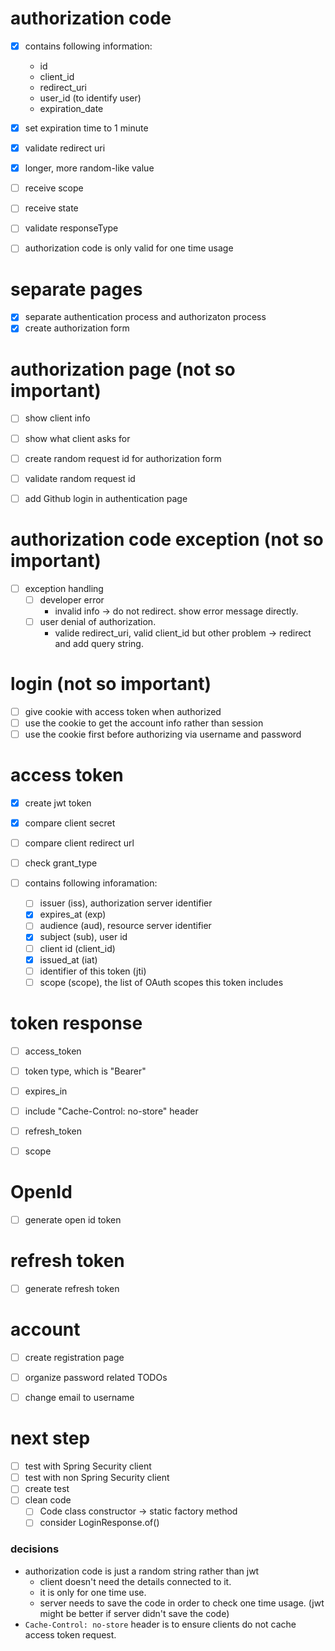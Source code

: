 # authorization code
- [x] contains following information:
  - id
  - client_id
  - redirect_uri
  - user_id (to identify user)
  - expiration_date
- [x] set expiration time to 1 minute
- [x] validate redirect uri
- [x] longer, more random-like value

- [ ] receive scope
- [ ] receive state
- [ ] validate responseType

- [ ] authorization code is only valid for one time usage

# separate pages
- [x] separate authentication process and authorizaton process
- [x] create authorization form

# authorization page (not so important)
- [ ] show client info
- [ ] show what client asks for
- [ ] create random request id for authorization form
- [ ] validate random request id

- [ ] add Github login in authentication page

# authorization code exception (not so important)
- [ ] exception handling
  - [ ] developer error
    - invalid info -> do not redirect. show error message directly.
  - [ ] user denial of authorization.
    - valide redirect_uri, valid client_id but other problem -> redirect and add query string.

# login (not so important)
- [ ] give cookie with access token when authorized
- [ ] use the cookie to get the account info rather than session
- [ ] use the cookie first before authorizing via username and password

# access token
- [x] create jwt token
- [x] compare client secret

- [ ] compare client redirect url
- [ ] check grant_type
- [ ] contains following inforamation:
  - [ ] issuer (iss), authorization server identifier
  - [x] expires_at (exp)
  - [ ] audience (aud), resource server identifier
  - [x] subject (sub), user id
  - [ ] client id (client_id)
  - [x] issued_at (iat)
  - [ ] identifier of this token (jti)
  - [ ] scope (scope), the list of OAuth scopes this token includes

# token response
- [ ] access_token
- [ ] token type, which is "Bearer"
- [ ] expires_in
- [ ] include "Cache-Control: no-store" header

- [ ] refresh_token
- [ ] scope

# OpenId
- [ ] generate open id token

# refresh token
- [ ] generate refresh token

# account
- [ ] create registration page
- [ ] organize password related TODOs

- [ ] change email to username

# next step
- [ ] test with Spring Security client
- [ ] test with non Spring Security client
- [ ] create test
- [ ] clean code
  - [ ] Code class constructor -> static factory method
  - [ ] consider LoginResponse.of()
 
### decisions
- authorization code is just a random string rather than jwt
  - client doesn't need the details connected to it.
  - it is only for one time use.
  - server needs to save the code in order to check one time usage. (jwt might be better if server didn't save the code)
- `Cache-Control: no-store` header is to ensure clients do not cache access token request.
